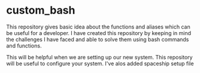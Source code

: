 # custom_bash
This repository gives basic idea about the functions and aliases which can be useful for a developer. I have created this repository by keeping in mind the challenges I have faced and able to solve them using bash commands and functions.


This will be helpful when we are setting up our new system. This repository will be useful to configure your system. I've alos added spaceship setup file
